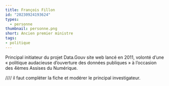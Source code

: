 ```yaml
---
title: François Fillon
id: "20230924193624"
types:
  - personne
thumbnail: personne.png
short: Ancien premier ministre
tags:
- politique
---
```


Principal initiateur du projet Data.Gouv site web lancé en 2011, volonté d’une « politique audacieuse d’ouverture des données publiques » à l’occasion des 4èmes Assises du Numérique. 

//// il faut compléter la fiche et modérer le principal investigateur.